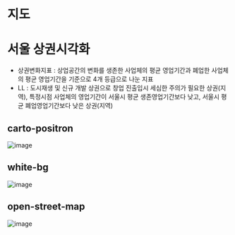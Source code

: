 # 지도
# 서울 상권시각화
- 상권변화지표 : 상업공간의 변화를 생존한 사업체의 평균 영업기간과 폐업한 사업체의 평균 영업기간을 기준으로 4개 등급으로 나눈 지표
- LL : 도시재생 및 신규 개발 상권으로 창업 진출입시 세심한 주의가 필요한 상권(지역), 특정시점 사업체의 영업기간이 서울시 평균 생존영업기간보다 낮고, 서울시 평균 폐업영업기간보다 낮은 상권(지역)

## carto-positron
![image](https://user-images.githubusercontent.com/47103479/122633360-31802e80-d113-11eb-8566-2e0cce156375.png)

## white-bg
![image](https://user-images.githubusercontent.com/47103479/122633393-668c8100-d113-11eb-8f12-64d3e9639c7c.png)

## open-street-map
![image](https://user-images.githubusercontent.com/47103479/122633403-7b691480-d113-11eb-86be-3e7e2d6c373d.png)

